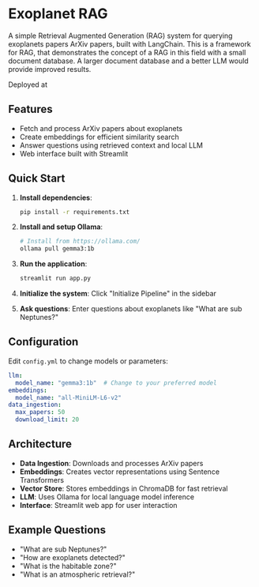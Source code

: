# Exoplanet RAG

A simple Retrieval Augmented Generation (RAG) system for querying exoplanets papers ArXiv papers, built with LangChain. This is a framework for RAG, that demonstrates the concept of a RAG in this field with a small document database. A larger document database and a better LLM would provide improved results.

Deployed at 

## Features

- Fetch and process ArXiv papers about exoplanets
- Create embeddings for efficient similarity search
- Answer questions using retrieved context and local LLM
- Web interface built with Streamlit

## Quick Start

1. **Install dependencies**:
   ```bash
   pip install -r requirements.txt
   ```

2. **Install and setup Ollama**:
   ```bash
   # Install from https://ollama.com/
   ollama pull gemma3:1b
   ```

3. **Run the application**:
   ```bash
   streamlit run app.py
   ```

4. **Initialize the system**: Click "Initialize Pipeline" in the sidebar

5. **Ask questions**: Enter questions about exoplanets like "What are sub Neptunes?"

## Configuration

Edit `config.yml` to change models or parameters:

```yaml
llm:
  model_name: "gemma3:1b"  # Change to your preferred model
embeddings:
  model_name: "all-MiniLM-L6-v2"
data_ingestion:
  max_papers: 50
  download_limit: 20
```

## Architecture

- **Data Ingestion**: Downloads and processes ArXiv papers
- **Embeddings**: Creates vector representations using Sentence Transformers
- **Vector Store**: Stores embeddings in ChromaDB for fast retrieval
- **LLM**: Uses Ollama for local language model inference
- **Interface**: Streamlit web app for user interaction

## Example Questions

- "What are sub Neptunes?"
- "How are exoplanets detected?"
- "What is the habitable zone?"
- "What is an atmospheric retrieval?"